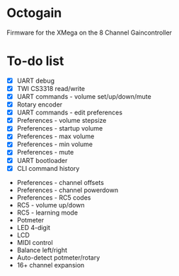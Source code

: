 Octogain
========

Firmware for the XMega on the 8 Channel Gaincontroller


To-do list
==========
- [x] UART debug
- [x] TWI CS3318 read/write
- [x] UART commands - volume set/up/down/mute
- [x] Rotary encoder
- [x] UART commands - edit preferences
- [x] Preferences - volume stepsize
- [x] Preferences - startup volume
- [x] Preferences - max volume
- [x] Preferences - min volume
- [x] Preferences - mute
- [x] UART bootloader
- [x] CLI command history
- Preferences - channel offsets
- Preferences - channel powerdown
- Preferences - RC5 codes
- RC5 - volume up/down
- RC5 - learning mode
- Potmeter
- LED 4-digit
- LCD
- MIDI control
- Balance left/right
- Auto-detect potmeter/rotary
- 16+ channel expansion
